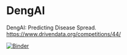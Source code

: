 # DengAI
DengAI: Predicting Disease Spread. https://www.drivendata.org/competitions/44/

[![Binder](http://mybinder.org/badge.svg)](http://mybinder.org:/repo/du-phan/dengai)
